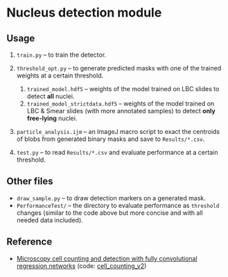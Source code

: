 # Nucleus detection module

## Usage

1. `train.py` – to train the detector.

2. `threshold_opt.py` – to generate predicted masks with one of the trained weights at a certain threshold.
   1. `trained_model.hdf5` – weights of the model trained on LBC slides to detect **all** nuclei.
   2. `trained_model_strictdata.hdf5` – weights of the model trained on LBC & Smear slides (with more annotated samples) to detect **only free-lying** nuclei.
3. `particle_analysis.ijm` – an ImageJ macro script to exact the centroids of blobs from generated binary masks and save to `Results/*.csv`.
4. `test.py` – to read `Results/*.csv` and evaluate performance at a certain threshold.

## Other files

- `draw_sample.py` – to draw detection markers on a generated mask.
- `PerformanceTest/` – the directory to evaluate performance as `threshold` changes (similar to the code above but more concise and with all needed data included).

## Reference

- [Microscopy cell counting and detection with fully convolutional regression networks](https://www.tandfonline.com/doi/full/10.1080/21681163.2016.1149104) (code: [cell_counting_v2](https://github.com/WeidiXie/cell_counting_v2#cell_counting_v2))